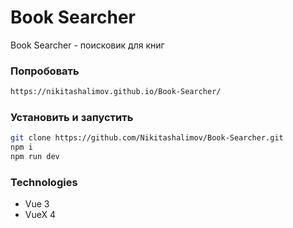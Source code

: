 # Book Searcher

Book Searcher - поисковик для книг

### Попробовать
```sh
https://nikitashalimov.github.io/Book-Searcher/
```

### Установить и запустить
```sh
git clone https://github.com/Nikitashalimov/Book-Searcher.git
npm i
npm run dev
```

### Technologies

- Vue 3
- VueX 4
